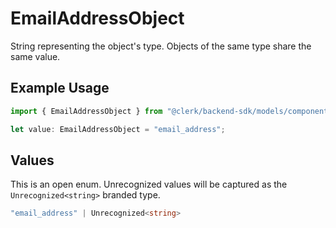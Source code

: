 # EmailAddressObject

String representing the object's type. Objects of the same type share the same value.


## Example Usage

```typescript
import { EmailAddressObject } from "@clerk/backend-sdk/models/components";

let value: EmailAddressObject = "email_address";
```

## Values

This is an open enum. Unrecognized values will be captured as the `Unrecognized<string>` branded type.

```typescript
"email_address" | Unrecognized<string>
```